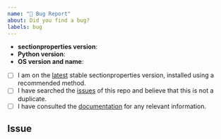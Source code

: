 ```yaml
---
name: "🐛 Bug Report"
about: Did you find a bug?
labels: bug
---
```


<!--
    Hi there! Thank you for submitting a bug report!

    Before you submit your issue, please review and follow the instructions at
    https://github.com/robbievanleeuwen/section-properties/blob/master/CONTRIBUTING.md#How-to-report-a-bug.
    Fully fill out the template below; insufficient information or bad reproduction
    instructions will impair the ability of others to help you.
-->

<!-- All the below information must be provided for others to understand and help with your issue. -->

- **sectionproperties version**: <!-- Replace with version, e.g. from `sectionproperties --version` -->
- **Python version**: <!-- Replace with the version of Python being used to run sectionproperties -->
- **OS version and name**: <!-- Replace with version + name, e.g. Ubuntu 22.04 or macOS 12.6 -->

<!-- All the below steps should be completed before submitting your issue. Checked checkbox should look like this: [x] -->

- [ ] I am on the [latest](https://github.com/robbievanleeuwen/section-properties/releases/latest)
      stable sectionproperties version, installed using a recommended method.
- [ ] I have searched the [issues](https://github.com/robbievanleeuwen/section-properties/issues)
      of this repo and believe that this is not a duplicate.
- [ ] I have consulted the [documentation](https://sectionproperties.readthedocs.io/)
      for any relevant information.

## Issue

<!-- Now feel free to write your issue, and please be as descriptive as possible! Make sure to include detailed reproduction steps and compare to expected behaviour. -->
<!-- Thanks again 🙌 ❤ -->

